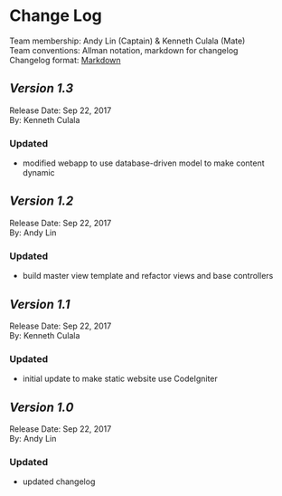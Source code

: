# Change Log

Team membership:  Andy Lin (Captain) & Kenneth Culala (Mate)  
Team conventions: Allman notation, markdown for changelog  
Changelog format: [Markdown](https://github.com/adam-p/markdown-here/wiki/Markdown-Cheatsheet)

## *Version 1.3*

Release Date: Sep 22, 2017  
By: Kenneth Culala

### Updated

- modified webapp to use database-driven model to make content dynamic

## *Version 1.2*

Release Date: Sep 22, 2017  
By: Andy Lin

### Updated

- build master view template and refactor views and base controllers


## *Version 1.1*

Release Date: Sep 22, 2017  
By: Kenneth Culala

### Updated

- initial update to make static website use CodeIgniter

## *Version 1.0*

Release Date: Sep 22, 2017  
By: Andy Lin

### Updated

- updated changelog
